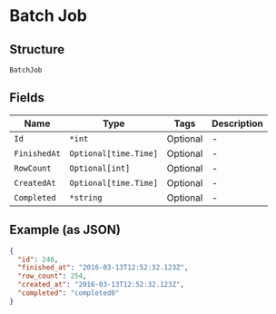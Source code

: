 
# Batch Job

## Structure

`BatchJob`

## Fields

| Name | Type | Tags | Description |
|  --- | --- | --- | --- |
| `Id` | `*int` | Optional | - |
| `FinishedAt` | `Optional[time.Time]` | Optional | - |
| `RowCount` | `Optional[int]` | Optional | - |
| `CreatedAt` | `Optional[time.Time]` | Optional | - |
| `Completed` | `*string` | Optional | - |

## Example (as JSON)

```json
{
  "id": 246,
  "finished_at": "2016-03-13T12:52:32.123Z",
  "row_count": 254,
  "created_at": "2016-03-13T12:52:32.123Z",
  "completed": "completed0"
}
```

